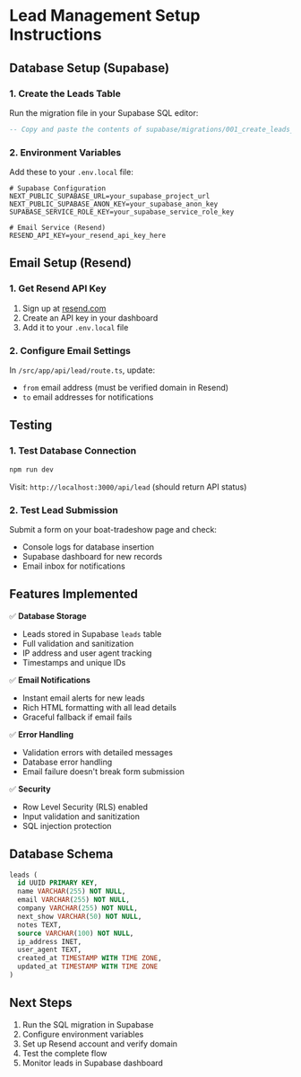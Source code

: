 # Lead Management Setup Instructions

## Database Setup (Supabase)

### 1. Create the Leads Table
Run the migration file in your Supabase SQL editor:
```sql
-- Copy and paste the contents of supabase/migrations/001_create_leads_table.sql
```

### 2. Environment Variables
Add these to your `.env.local` file:

```env
# Supabase Configuration
NEXT_PUBLIC_SUPABASE_URL=your_supabase_project_url
NEXT_PUBLIC_SUPABASE_ANON_KEY=your_supabase_anon_key
SUPABASE_SERVICE_ROLE_KEY=your_supabase_service_role_key

# Email Service (Resend)
RESEND_API_KEY=your_resend_api_key_here
```

## Email Setup (Resend)

### 1. Get Resend API Key
1. Sign up at [resend.com](https://resend.com)
2. Create an API key in your dashboard
3. Add it to your `.env.local` file

### 2. Configure Email Settings
In `/src/app/api/lead/route.ts`, update:
- `from` email address (must be verified domain in Resend)
- `to` email addresses for notifications

## Testing

### 1. Test Database Connection
```bash
npm run dev
```
Visit: `http://localhost:3000/api/lead` (should return API status)

### 2. Test Lead Submission
Submit a form on your boat-tradeshow page and check:
- Console logs for database insertion
- Supabase dashboard for new records
- Email inbox for notifications

## Features Implemented

✅ **Database Storage**
- Leads stored in Supabase `leads` table
- Full validation and sanitization
- IP address and user agent tracking
- Timestamps and unique IDs

✅ **Email Notifications**
- Instant email alerts for new leads
- Rich HTML formatting with all lead details
- Graceful fallback if email fails

✅ **Error Handling**
- Validation errors with detailed messages
- Database error handling
- Email failure doesn't break form submission

✅ **Security**
- Row Level Security (RLS) enabled
- Input validation and sanitization
- SQL injection protection

## Database Schema

```sql
leads (
  id UUID PRIMARY KEY,
  name VARCHAR(255) NOT NULL,
  email VARCHAR(255) NOT NULL,
  company VARCHAR(255) NOT NULL,
  next_show VARCHAR(50) NOT NULL,
  notes TEXT,
  source VARCHAR(100) NOT NULL,
  ip_address INET,
  user_agent TEXT,
  created_at TIMESTAMP WITH TIME ZONE,
  updated_at TIMESTAMP WITH TIME ZONE
)
```

## Next Steps

1. Run the SQL migration in Supabase
2. Configure environment variables
3. Set up Resend account and verify domain
4. Test the complete flow
5. Monitor leads in Supabase dashboard

